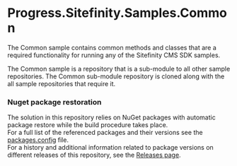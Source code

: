 Progress.Sitefinity.Samples.Common
=================================

The Common sample contains common methods and classes that are a required functionality for running any of the Sitefinity CMS SDK samples.

The Common sample is a repository that is a sub-module to all other sample repositories. The Common sub-module repository is cloned along with the all sample repositories that require it. 

### Nuget package restoration
The solution in this repository relies on NuGet packages with automatic package restore while the build procedure takes place.   
For a full list of the referenced packages and their versions see the [packages.config](https://github.com/Sitefinity-SDK/Telerik.Sitefinity.Samples.Common/blob/master/packages.config) file.    
For a history and additional information related to package versions on different releases of this repository, see the [Releases page](https://github.com/Sitefinity-SDK/Telerik.Sitefinity.Samples.Common/releases).  
